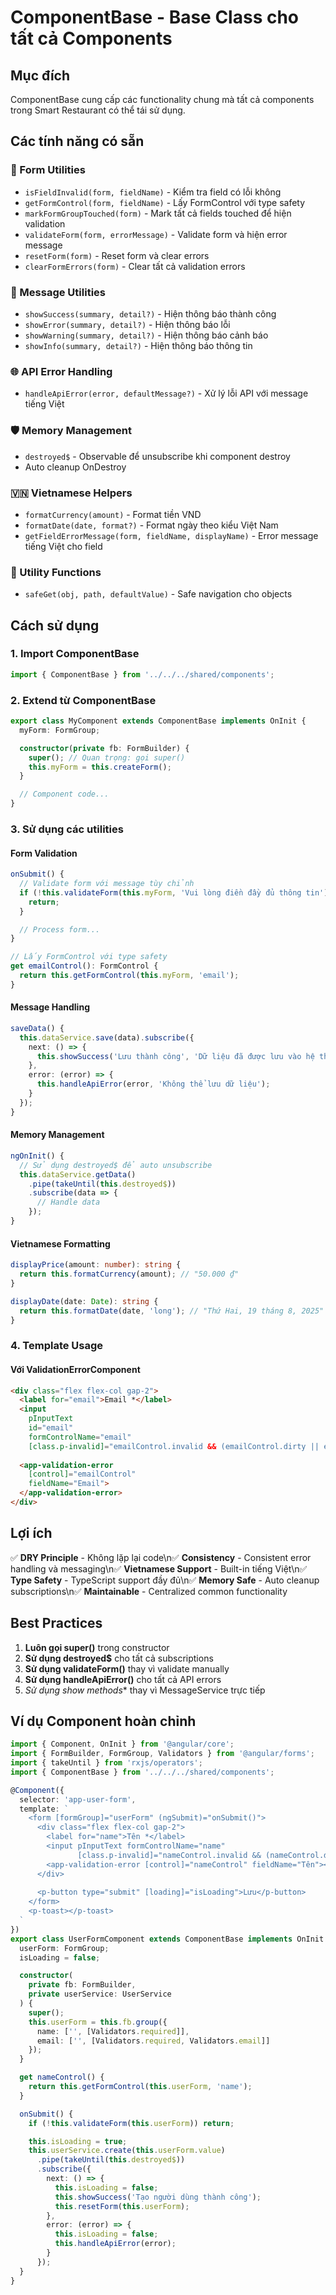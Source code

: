 # ComponentBase - Base Class cho tất cả Components

## Mục đích
ComponentBase cung cấp các functionality chung mà tất cả components trong Smart Restaurant có thể tái sử dụng.

## Các tính năng có sẵn

### 🔧 Form Utilities
- `isFieldInvalid(form, fieldName)` - Kiểm tra field có lỗi không
- `getFormControl(form, fieldName)` - Lấy FormControl với type safety
- `markFormGroupTouched(form)` - Mark tất cả fields touched để hiện validation
- `validateForm(form, errorMessage)` - Validate form và hiện error message
- `resetForm(form)` - Reset form và clear errors
- `clearFormErrors(form)` - Clear tất cả validation errors

### 📢 Message Utilities
- `showSuccess(summary, detail?)` - Hiện thông báo thành công
- `showError(summary, detail?)` - Hiện thông báo lỗi
- `showWarning(summary, detail?)` - Hiện thông báo cảnh báo
- `showInfo(summary, detail?)` - Hiện thông báo thông tin

### 🌐 API Error Handling
- `handleApiError(error, defaultMessage?)` - Xử lý lỗi API với message tiếng Việt

### 🛡️ Memory Management
- `destroyed$` - Observable để unsubscribe khi component destroy
- Auto cleanup OnDestroy

### 🇻🇳 Vietnamese Helpers
- `formatCurrency(amount)` - Format tiền VND
- `formatDate(date, format?)` - Format ngày theo kiểu Việt Nam
- `getFieldErrorMessage(form, fieldName, displayName)` - Error message tiếng Việt cho field

### 🔧 Utility Functions
- `safeGet(obj, path, defaultValue)` - Safe navigation cho objects

## Cách sử dụng

### 1. Import ComponentBase
```typescript
import { ComponentBase } from '../../../shared/components';
```

### 2. Extend từ ComponentBase
```typescript
export class MyComponent extends ComponentBase implements OnInit {
  myForm: FormGroup;

  constructor(private fb: FormBuilder) {
    super(); // Quan trọng: gọi super()
    this.myForm = this.createForm();
  }

  // Component code...
}
```

### 3. Sử dụng các utilities

#### Form Validation
```typescript
onSubmit() {
  // Validate form với message tùy chỉnh
  if (!this.validateForm(this.myForm, 'Vui lòng điền đầy đủ thông tin')) {
    return;
  }

  // Process form...
}

// Lấy FormControl với type safety
get emailControl(): FormControl {
  return this.getFormControl(this.myForm, 'email');
}
```

#### Message Handling
```typescript
saveData() {
  this.dataService.save(data).subscribe({
    next: () => {
      this.showSuccess('Lưu thành công', 'Dữ liệu đã được lưu vào hệ thống');
    },
    error: (error) => {
      this.handleApiError(error, 'Không thể lưu dữ liệu');
    }
  });
}
```

#### Memory Management
```typescript
ngOnInit() {
  // Sử dụng destroyed$ để auto unsubscribe
  this.dataService.getData()
    .pipe(takeUntil(this.destroyed$))
    .subscribe(data => {
      // Handle data
    });
}
```

#### Vietnamese Formatting
```typescript
displayPrice(amount: number): string {
  return this.formatCurrency(amount); // "50.000 ₫"
}

displayDate(date: Date): string {
  return this.formatDate(date, 'long'); // "Thứ Hai, 19 tháng 8, 2025"
}
```

### 4. Template Usage

#### Với ValidationErrorComponent
```html
<div class="flex flex-col gap-2">
  <label for="email">Email *</label>
  <input 
    pInputText 
    id="email" 
    formControlName="email"
    [class.p-invalid]="emailControl.invalid && (emailControl.dirty || emailControl.touched)" />
  
  <app-validation-error 
    [control]="emailControl" 
    fieldName="Email">
  </app-validation-error>
</div>
```

## Lợi ích

✅ **DRY Principle** - Không lặp lại code\n✅ **Consistency** - Consistent error handling và messaging\n✅ **Vietnamese Support** - Built-in tiếng Việt\n✅ **Type Safety** - TypeScript support đầy đủ\n✅ **Memory Safe** - Auto cleanup subscriptions\n✅ **Maintainable** - Centralized common functionality

## Best Practices

1. **Luôn gọi super()** trong constructor
2. **Sử dụng destroyed$** cho tất cả subscriptions
3. **Sử dụng validateForm()** thay vì validate manually
4. **Sử dụng handleApiError()** cho tất cả API errors
5. **Sử dụng show* methods** thay vì MessageService trực tiếp

## Ví dụ Component hoàn chỉnh

```typescript
import { Component, OnInit } from '@angular/core';
import { FormBuilder, FormGroup, Validators } from '@angular/forms';
import { takeUntil } from 'rxjs/operators';
import { ComponentBase } from '../../../shared/components';

@Component({
  selector: 'app-user-form',
  template: `
    <form [formGroup]="userForm" (ngSubmit)="onSubmit()">
      <div class="flex flex-col gap-2">
        <label for="name">Tên *</label>
        <input pInputText formControlName="name" 
               [class.p-invalid]="nameControl.invalid && (nameControl.dirty || nameControl.touched)" />
        <app-validation-error [control]="nameControl" fieldName="Tên"></app-validation-error>
      </div>
      
      <p-button type="submit" [loading]="isLoading">Lưu</p-button>
    </form>
    <p-toast></p-toast>
  `
})
export class UserFormComponent extends ComponentBase implements OnInit {
  userForm: FormGroup;
  isLoading = false;

  constructor(
    private fb: FormBuilder,
    private userService: UserService
  ) {
    super();
    this.userForm = this.fb.group({
      name: ['', [Validators.required]],
      email: ['', [Validators.required, Validators.email]]
    });
  }

  get nameControl() {
    return this.getFormControl(this.userForm, 'name');
  }

  onSubmit() {
    if (!this.validateForm(this.userForm)) return;

    this.isLoading = true;
    this.userService.create(this.userForm.value)
      .pipe(takeUntil(this.destroyed$))
      .subscribe({
        next: () => {
          this.isLoading = false;
          this.showSuccess('Tạo người dùng thành công');
          this.resetForm(this.userForm);
        },
        error: (error) => {
          this.isLoading = false;
          this.handleApiError(error);
        }
      });
  }
}
```
